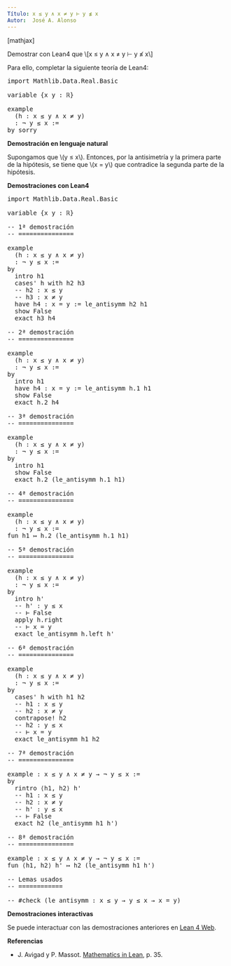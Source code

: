 ```yaml
---
Título: x ≤ y ∧ x ≠ y ⊢ y ≰ x
Autor:  José A. Alonso
---
```


[mathjax]

Demostrar con Lean4 que
\\[x ≤ y ∧ x ≠ y ⊢ y ≰ x\\]

Para ello, completar la siguiente teoría de Lean4:

<pre lang="lean">
import Mathlib.Data.Real.Basic

variable {x y : ℝ}

example
  (h : x ≤ y ∧ x ≠ y)
  : ¬ y ≤ x :=
by sorry
</pre>
<!--more-->

<b>Demostración en lenguaje natural</b>

Supongamos que \\(y ≤ x\\). Entonces, por la antisimetría y la primera parte de la hipótesis, se tiene que \\(x = y\\) que contradice la segunda parte de la hipótesis.

<b>Demostraciones con Lean4</b>

<pre lang="lean">
import Mathlib.Data.Real.Basic

variable {x y : ℝ}

-- 1ª demostración
-- ===============

example
  (h : x ≤ y ∧ x ≠ y)
  : ¬ y ≤ x :=
by
  intro h1
  cases' h with h2 h3
  -- h2 : x ≤ y
  -- h3 : x ≠ y
  have h4 : x = y := le_antisymm h2 h1
  show False
  exact h3 h4

-- 2ª demostración
-- ===============

example
  (h : x ≤ y ∧ x ≠ y)
  : ¬ y ≤ x :=
by
  intro h1
  have h4 : x = y := le_antisymm h.1 h1
  show False
  exact h.2 h4

-- 3ª demostración
-- ===============

example
  (h : x ≤ y ∧ x ≠ y)
  : ¬ y ≤ x :=
by
  intro h1
  show False
  exact h.2 (le_antisymm h.1 h1)

-- 4ª demostración
-- ===============

example
  (h : x ≤ y ∧ x ≠ y)
  : ¬ y ≤ x :=
fun h1 ↦ h.2 (le_antisymm h.1 h1)

-- 5ª demostración
-- ===============

example
  (h : x ≤ y ∧ x ≠ y)
  : ¬ y ≤ x :=
by
  intro h'
  -- h' : y ≤ x
  -- ⊢ False
  apply h.right
  -- ⊢ x = y
  exact le_antisymm h.left h'

-- 6ª demostración
-- ===============

example
  (h : x ≤ y ∧ x ≠ y)
  : ¬ y ≤ x :=
by
  cases' h with h1 h2
  -- h1 : x ≤ y
  -- h2 : x ≠ y
  contrapose! h2
  -- h2 : y ≤ x
  -- ⊢ x = y
  exact le_antisymm h1 h2

-- 7ª demostración
-- ===============

example : x ≤ y ∧ x ≠ y → ¬ y ≤ x :=
by
  rintro ⟨h1, h2⟩ h'
  -- h1 : x ≤ y
  -- h2 : x ≠ y
  -- h' : y ≤ x
  -- ⊢ False
  exact h2 (le_antisymm h1 h')

-- 8ª demostración
-- ===============

example : x ≤ y ∧ x ≠ y → ¬ y ≤ x :=
fun ⟨h1, h2⟩ h' ↦ h2 (le_antisymm h1 h')

-- Lemas usados
-- ============

-- #check (le_antisymm : x ≤ y → y ≤ x → x = y)
</pre>

<b>Demostraciones interactivas</b>

Se puede interactuar con las demostraciones anteriores en <a href="https://live.lean-lang.org/#url=https://raw.githubusercontent.com/jaalonso/Calculemus2/main/src/Eliminacion_de_la_conjuncion.lean" rel="noopener noreferrer" target="_blank">Lean 4 Web</a>.

<b>Referencias</b>

<ul>
<li> J. Avigad y P. Massot. <a href="https://bit.ly/3U4UjBk">Mathematics in Lean</a>, p. 35.</li>
</ul>
